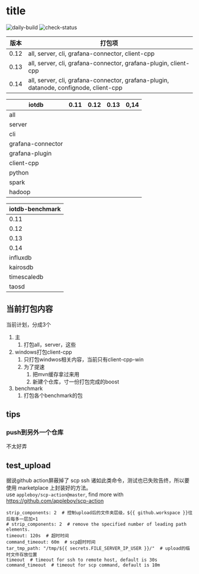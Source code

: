 # title  
![daily-build](https://github.com/xiaoyekanren/iotdb-daily-build/actions/workflows/.github/workflows/main.yml/badge.svg)
![check-status](https://github.com/xiaoyekanren/iotdb-daily-build/actions/workflows/.github/workflows/check_scripts.yml/badge.svg)


| 版本   | 打包项                                                                                   |
|------|---------------------------------------------------------------------------------------|
| 0.12 | all, server, cli, grafana-connector, client-cpp                                       |
| 0.13 | all, server, cli, grafana-connector, grafana-plugin, client-cpp                       |
| 0.14 | all, server, cli, grafana-connector, grafana-plugin, datanode, confignode, client-cpp |



| iotdb             | 0.11 | 0.12 | 0.13 | 0,14 |
|-------------------|------|------|------|------|
| all               |
| server            |
| cli               |
| grafana-connector |
| grafana-plugin    |
| client-cpp        |
| python            |
| spark             |
| hadoop            |

| iotdb-benchmark |
|-----------------|
| 0.11            |
| 0.12            |
| 0.13            |
| 0.14            |
| influxdb        |
| kairosdb        |
| timescaledb     |
| taosd           |

## 当前打包内容
当前计划，分成3个
1. 主
   1. 打包all，server，这些
2. windows打包client-cpp
   1. 只打包windwos相关内容，当前只有client-cpp-win
   2. 为了提速
      1. 把mvn缓存拿过来用
      2. 新建个仓库，寸一份打包完成的boost
3. benchmark
   1. 打包各个benchmark的包

## tips
### push到另外一个仓库
不太好弄



## test_upload
据说github action屏蔽掉了 scp ssh 诸如此类命令，测试也已失败告终，所以要使用 marketplace 上封装好的方法。   
use `appleboy/scp-action@master`, find more with https://github.com/appleboy/scp-action    
```shell
strip_components: 2  # 控制upload后的文件夹层级，${{ github.workspace }}往后每多一层加+1
# strip_components: 2  # remove the specified number of leading path elements.
timeout: 120s  # 超时时间
command_timeout: 60m  # scp超时时间
tar_tmp_path: "/tmp/${{ secrets.FILE_SERVER_IP_USER }}/"  # upload的临时文件存放位置
timeout  # timeout for ssh to remote host, default is 30s
command_timeout  # timeout for scp command, default is 10m
```
